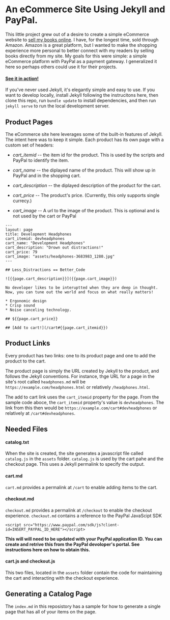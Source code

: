 # An eCommerce Site Using Jekyll and PayPal.

This little project grew out of a desire to create a simple eCommerce website to [sell my books online](https://www.blaize.net). I have, for the longest time, sold through Amazon. Amazon is a great platform, but I wanted to make the shopping experience more personal to better connect with my readers by selling books directly from my site.  My goals for this were simple: a simple eCommerce platform with PayPal as a payment gateway. I generalized it here so perhaps others could use it for their projects.

#### [See it in action!]()

If you've never used Jekyll, it's elegantly simple and easy to use. If you want to develop locally, install Jekyll following the instrucitons here, then clone this repo, run `bundle update` to install dependencies, and then run `jekyll serve` to run the local development server.

## Product Pages

The eCommerce site here leverages some of the built-in features of Jekyll. The intent here was to keep it simple. Each product has its own page with a custom set of headers:

* *cart_itemid* -- the item id for the product. This is used by the scripts and PayPal to identify the item.

* *cart_name* -- the diplayed name of the product. This will show up in PayPal and in the shopping cart.

* *cart_description* -- the diplayed description of the product for the cart.

* *cart_price* -- The product's price. (Currently, this only supports single currecy.)

* *cart_image* -- A url to the image of the product. This is optional and is not used by the cart or PayPal


````
---
layout: page
title: Development Headphones
cart_itemid: devheadphones
cart_name: "Development Headphones"
cart_description: "Drown out distractions!"
cart_price: 79
cart_image: "assets/headphones-3683983_1280.jpg"
---

## Less_Distractions == Better_Code

![{{page.cart_description}}]({{page.cart_image}})

No developer likes to be interuptted when they are deep in thought. Now, you can tune out the world and focus on what really matters!

* Ergonomic design
* Crisp sound
* Noise canceling technology.

## ${{page.cart_price}}

## [Add to cart!](/cart#{{page.cart_itemid}})

````

## Product Links

Every product has two links: one to its product page and one to add the product to the cart. 

The product page is simply the URL created by Jekyll to the product, and follows the Jekyll conventions. For instance, thge URL for a page in the site's root called `headphones.md` will be `https://example.com/headphones.html` or relatively `/headphones.html`. 

The add to cart link uses the `cart_itemid` property for the page. From the sample code aboce, the `cart_itemid` property's value is `devheadphones`. The link from this then would be `https://example.com/cart#devheadphones` or relatively at `/cart#devheadphones`.

## Needed Files

#### catalog.txt
 
When the site is created, the site generates a javascript file called `catalog.js` in the `assets` folder. `catalog.js` is used by the cart pahe and the checkout page. This uses a Jekyll permalink to specify the output.


#### cart.md


`cart.md` provides a permalink at `/cart` to enable adding items to the cart. 


#### checkout.md

`checkout.md` provides a permalink at `/checkout` to enable the checkout experience. `checkout.md` contains a reference to the PayPal JavaScipt SDK

`<script src="https://www.paypal.com/sdk/js?client-id=INSERT_PAYPAL_ID_HERE"></script>`

**This will will need to be updated with your PayPal application ID. You can create and retrive this from the PayPal devoloper's portal. See instructions here on how to obtain this.**

#### cart.js and checkout.js

This two files, located in the `assets` folder contain the code for maintaining the cart and interacting with the checkout experience. 

## Generating a Catalog Page

The `index.md` in this reposistory has a sample for how to generate a single page that has all of your items on the page. 

